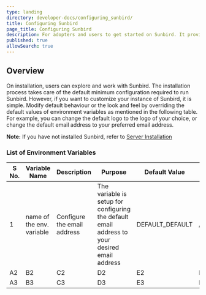 ```yaml
---
type: landing
directory: developer-docs/configuring_sunbird/
title: Configuring Sunbird 
page_title: Configuring Sunbird
description: For adopters and users to get started on Sunbird. It provides the list of configuration that need to be done to customize the sunbird
published: true
allowSearch: true
---
```

## Overview

On installation,  users can explore and work with Sunbird.  The installation process takes care of the default minimum configuration required to run Sunbird. However, if you want to customize your instance of Sunbird, it is simple.
Modify default behaviour or the look and feel by overriding the default values of environment variables as mentioned in the following table.
For example, you can change the default logo to the logo of your choice, or  change the default email address to your preferred email address.

**Note:** If you have not installed Sunbird, refer to [Server Installation](\pages\developer-docs\installation\server_installation)

### List of Environment Variables

| S No.| Variable Name | Description | Purpose| Default Value | Path |
|---------|----------------|---------|----------|------|--------|
| 1 | name of the env. variable  | Configure the email address  | The variable is setup for configuring the default email address to your desired email address| DEFAULT_DEFAULT| /config/LMS/Var/2.0 |
| A2 | B2 | C2 | D2 | E2 | F2 |
| A3 | B3 | C3 | D3 | E3 | F3 |
